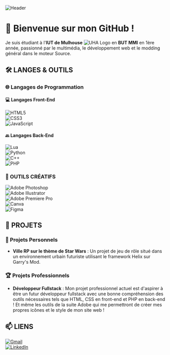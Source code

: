 ![Header](https://i.imgur.com/N9E9gnl.png)

# 👋 Bienvenue sur mon GitHub !

Je suis étudiant à l'**IUT de Mulhouse** ![UHA Logo](https://imgur.com/lcFWngi.png) en **BUT MMI** en 1ère année, passionné par le multimédia, le développement web et le modding général dans le moteur Source.

## 🛠️ LANGES & OUTILS

### 🌐 Langages de Programmation

#### 💻 Langages Front-End
![HTML5](https://img.shields.io/badge/HTML5-E34F26?style=for-the-badge&logo=html5&logoColor=white)  
![CSS3](https://img.shields.io/badge/CSS3-1572B6?style=for-the-badge&logo=css3&logoColor=white)  
![JavaScript](https://img.shields.io/badge/JavaScript-F7DF1E?style=for-the-badge&logo=javascript&logoColor=black)  

#### 🔙 Langages Back-End
![Lua](https://img.shields.io/badge/Lua-2C2D72?style=for-the-badge&logo=lua&logoColor=white)  
![Python](https://img.shields.io/badge/Python-3776AB?style=for-the-badge&logo=python&logoColor=white)  
![C++](https://img.shields.io/badge/C%2B%2B-00599C?style=for-the-badge&logo=c%2B%2B&logoColor=white)  
![PHP](https://img.shields.io/badge/PHP-777BB4?style=for-the-badge&logo=php&logoColor=white)  

### 🎨 OUTILS CRÉATIFS
![Adobe Photoshop](https://img.shields.io/badge/Adobe%20Photoshop-31A8FF?style=for-the-badge&logo=adobe%20photoshop&logoColor=white)  
![Adobe Illustrator](https://img.shields.io/badge/Adobe%20Illustrator-FF9A00?style=for-the-badge&logo=adobe%20illustrator&logoColor=white)  
![Adobe Premiere Pro](https://img.shields.io/badge/Adobe%20Premiere%20Pro-9999FF?style=for-the-badge&logo=adobe%20premiere%20pro&logoColor=white)  
![Canva](https://img.shields.io/badge/Canva-00C4CC?style=for-the-badge&logo=canva&logoColor=white)  
![Figma](https://img.shields.io/badge/Figma-F24E1E?style=for-the-badge&logo=figma&logoColor=white)  

## 🌟 PROJETS

### 🚀 Projets Personnels
- **Ville RP sur le thème de Star Wars** : Un projet de jeu de rôle situé dans un environnement urbain futuriste utilisant le framework Helix sur Garry's Mod.

### 🏆 Projets Professionnels
- **Développeur Fullstack** : Mon projet professionnel actuel est d'aspirer à être un futur développeur fullstack avec une bonne compréhension des outils nécessaires tels que HTML, CSS en front-end et PHP en back-end ! Et même les outils de la suite Adobe qui me permettront de créer mes propres icônes et le style de mon site web !

## 📫 LIENS
[![Gmail](https://img.shields.io/badge/Gmail-D14836?style=for-the-badge&logo=gmail&logoColor=white)](mailto:adamdominguez68@gmail.com)  
[![LinkedIn](https://img.shields.io/badge/LinkedIn-0077B5?style=for-the-badge&logo=linkedin&logoColor=white)](https://www.linkedin.com/in/adam-dominguez-793a8b329/)
